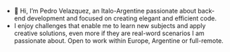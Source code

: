 - 👋 Hi, I’m Pedro Velazquez, an Italo-Argentine passionate about back-end development and focused on creating elegant and efficient code.
-   I enjoy challenges that enable me to learn new subjects and apply creative solutions, even more if they are real-word scenarios I am passionate about.
Open to work within Europe, Argentine or full-remote.


